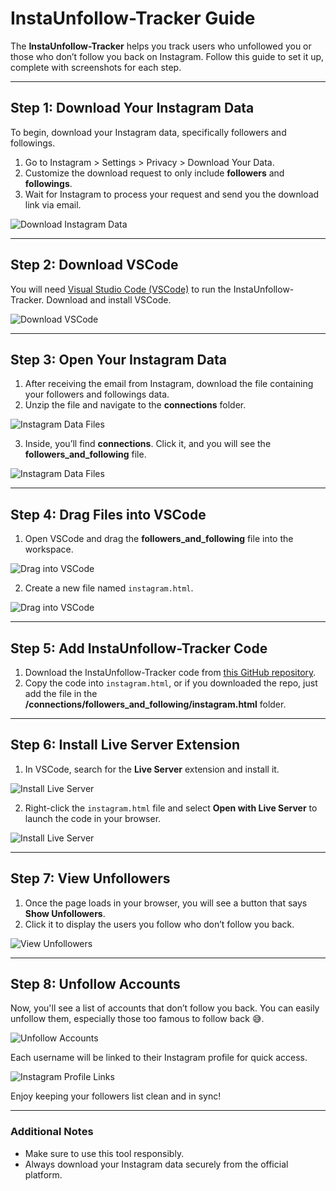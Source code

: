 # InstaUnfollow-Tracker Guide

The **InstaUnfollow-Tracker** helps you track users who unfollowed you or those who don’t follow you back on Instagram. Follow this guide to set it up, complete with screenshots for each step.

---

## Step 1: Download Your Instagram Data

To begin, download your Instagram data, specifically followers and followings.

1. Go to Instagram > Settings > Privacy > Download Your Data.
2. Customize the download request to only include **followers** and **followings**.
3. Wait for Instagram to process your request and send you the download link via email.

![Download Instagram Data](guide/1.png)

---

## Step 2: Download VSCode

You will need [Visual Studio Code (VSCode)](https://code.visualstudio.com/) to run the InstaUnfollow-Tracker. Download and install VSCode.

![Download VSCode](guide/2.png)

---

## Step 3: Open Your Instagram Data

1. After receiving the email from Instagram, download the file containing your followers and followings data.
2. Unzip the file and navigate to the **connections** folder.

![Instagram Data Files](guide/3.png)

3. Inside, you’ll find **connections**. Click it, and you will see the **followers_and_following** file.

![Instagram Data Files](guide/4.png)

---

## Step 4: Drag Files into VSCode

1. Open VSCode and drag the **followers_and_following** file into the workspace.

![Drag into VSCode](guide/5.png)

2. Create a new file named `instagram.html`.

![Drag into VSCode](guide/6.png)

---

## Step 5: Add InstaUnfollow-Tracker Code

1. Download the InstaUnfollow-Tracker code from [this GitHub repository](#).
2. Copy the code into `instagram.html`, or if you downloaded the repo, just add the file in the **/connections/followers_and_following/instagram.html** folder.

---

## Step 6: Install Live Server Extension

1. In VSCode, search for the **Live Server** extension and install it.

![Install Live Server](guide/7.png)

2. Right-click the `instagram.html` file and select **Open with Live Server** to launch the code in your browser.

![Install Live Server](guide/8.png)

---

## Step 7: View Unfollowers

1. Once the page loads in your browser, you will see a button that says **Show Unfollowers**.
2. Click it to display the users you follow who don’t follow you back.

![View Unfollowers](guide/9.png)

---

## Step 8: Unfollow Accounts

Now, you'll see a list of accounts that don’t follow you back. You can easily unfollow them, especially those too famous to follow back 😅.

![Unfollow Accounts](guide/10.png)

Each username will be linked to their Instagram profile for quick access.

![Instagram Profile Links](guide/11.png)

Enjoy keeping your followers list clean and in sync!


---

### Additional Notes

- Make sure to use this tool responsibly.
- Always download your Instagram data securely from the official platform.
